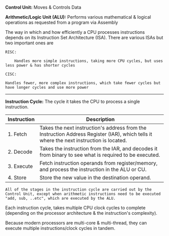 
**Control Unit:** Moves & Controls Data

**Arithmetic/Logic Unit (ALU):** Performs various mathematical & logical operations as requested from a program via Assembly

The way in which and how efficiently a CPU processes instructions depends on its Instruction Set Architecture (ISA). There are various ISAs but two important ones are 

	RISC: 
	
		Handles more simple instructions, taking more CPU cycles, but uses less power & has shorter cycles

	CISC: 
	
	Handles fewer, more complex instructions, which take fewer cycles but have longer cycles and use more power

-----------------------------------------

**Instruction Cycle:** The cycle it takes the CPU to process a single instruction. 

| Instruction | Description                                                                                                                                 |
|-------------|---------------------------------------------------------------------------------------------------------------------------------------------|
| 1. Fetch	   | Takes the next instruction's address from the Instruction Address Register (IAR), which tells it where the next instruction is located.<br> |
| 2. Decode	  | Takes the instruction from the IAR, and decodes it from binary to see what is required to be executed.<br>                                  |
| 3. Execute	 | Fetch instruction operands from register/memory, and process the instruction in the ALU or CU.<br>                                          |
| 4. Store	   | Store the new value in the destination operand.<br>                                                                                         |

	All of the stages in the instruction cycle are carried out by the Control Unit, except when arithmetic instructions need to be executed "add, sub, ..etc", which are executed by the ALU.

Each instruction cycle, takes multiple CPU clock cycles to complete (depending on the processor architecture & the instruction's complexity). 

Because modern processors are multi-core & multi-thread, they can execute multiple instructions/clock cycles in tandem.



